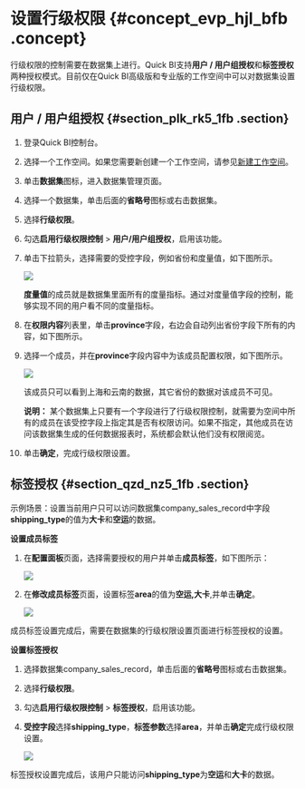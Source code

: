 # 设置行级权限 {#concept_evp_hjl_bfb .concept}

行级权限的控制需要在数据集上进行。Quick BI支持**用户 / 用户组授权**和**标签授权**两种授权模式。目前仅在Quick BI高级版和专业版的工作空间中可以对数据集设置行级权限。

## 用户 / 用户组授权 {#section_plk_rk5_1fb .section}

1.  登录Quick BI控制台。
2.  选择一个工作空间。如果您需要新创建一个工作空间，请参见[新建工作空间](cn.zh-CN/用户指南/组织管理/新建工作空间.md#)。
3.  单击**数据集**图标，进入数据集管理页面。
4.  选择一个数据集，单击后面的**省略号**图标或右击数据集。
5.  选择**行级权限**。
6.  勾选**启用行级权限控制** \> **用户/用户组授权**，启用该功能。
7.  单击下拉箭头，选择需要的受控字段，例如省份和度量值，如下图所示。

    ![](http://static-aliyun-doc.oss-cn-hangzhou.aliyuncs.com/assets/img/20216/153632287811343_zh-CN.png)

    **度量值**的成员就是数据集里面所有的度量指标。通过对度量值字段的控制，能够实现不同的用户看不同的度量指标。

8.  在**权限内容**列表里，单击**province**字段，右边会自动列出省份字段下所有的内容，如下图所示。
9.  选择一个成员，并在**province**字段内容中为该成员配置权限，如下图所示。

    ![](http://static-aliyun-doc.oss-cn-hangzhou.aliyuncs.com/assets/img/20216/153632287811344_zh-CN.png)

    该成员只可以看到上海和云南的数据，其它省份的数据对该成员不可见。

    **说明：** 某个数据集上只要有一个字段进行了行级权限控制，就需要为空间中所有的成员在该受控字段上指定其是否有权限访问。如果不指定，其他成员在访问该数据集生成的任何数据报表时，系统都会默认他们没有权限阅览。

10. 单击**确定**，完成行级权限设置。

## 标签授权 {#section_qzd_nz5_1fb .section}

示例场景：设置当前用户只可以访问数据集company\_sales\_record中字段**shipping\_type**的值为**大卡**和**空运**的数据。

**设置成员标签**

1.  在**配置面板**页面，选择需要授权的用户并单击**成员标签**，如下图所示：

    ![](http://static-aliyun-doc.oss-cn-hangzhou.aliyuncs.com/assets/img/20216/153632287811347_zh-CN.png)

2.  在**修改成员标签**页面，设置标签**area**的值为**空运,大卡**,并单击**确定**。

    ![](http://static-aliyun-doc.oss-cn-hangzhou.aliyuncs.com/assets/img/20216/153632287911348_zh-CN.png)


成员标签设置完成后，需要在数据集的行级权限设置页面进行标签授权的设置。

**设置标签授权**

1.  选择数据集company\_sales\_record，单击后面的**省略号**图标或右击数据集。
2.  选择**行级权限**。
3.  勾选**启用行级权限控制** \> **标签授权**，启用该功能。
4.  **受控字段**选择**shipping\_type**，**标签参数**选择**area**，并单击**确定**完成行级权限设置。

    ![](http://static-aliyun-doc.oss-cn-hangzhou.aliyuncs.com/assets/img/20216/153632287911353_zh-CN.png)


标签授权设置完成后，该用户只能访问**shipping\_type**为**空运**和**大卡**的数据。


